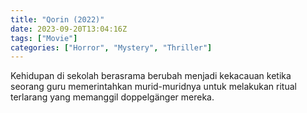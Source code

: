 ```yaml
---
title: "Qorin (2022)"
date: 2023-09-20T13:04:16Z
tags: ["Movie"]
categories: ["Horror", "Mystery", "Thriller"]
---
```


Kehidupan di sekolah berasrama berubah menjadi kekacauan ketika seorang guru memerintahkan murid-muridnya untuk melakukan ritual terlarang yang memanggil doppelgänger mereka.

<mux-player stream-type="on-demand"
  src="https://kp3d-my.sharepoint.com/personal/ryoo_kp3d_onmicrosoft_com/_layouts/15/download.aspx?share=EVo97oBJ6XtNttMP48gKOdsBxoGpyXSOrUSi_1nIVffpcw" metadata-video-title="Qorin (2022)" prefer-playback="mse" controls>
  </mux-player>
  
  
  <script src="https://cdn.jsdelivr.net/npm/@mux/mux-player"></script>
  
 <script id="jwheX5rHYzZB1vyShRgjo7KTIEnVdD1ISjE2cuGH6Wg" type="application/ld+json">
 {
  "@context": "https://schema.org/",
  "@type": "VideoObject",
  "name": "Qorin (2022)",
  "contentUrl": "https://stream.mux.com/jwheX5rHYzZB1vyShRgjo7KTIEnVdD1ISjE2cuGH6Wg.m3u8",
  "thumbnailUrl": "https://www.themoviedb.org/t/p/original/jpDyo4FT7xCPs9Enx0B6dIeP85e.jpg?width=314&fit_mode=preserve&time=25",
  "uploadDate": "2023-09-20T13:04:16Z",
}

</script>
